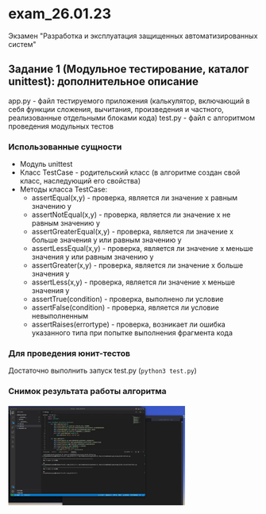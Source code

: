 # exam_26.01.23
Экзамен "Разработка и эксплуатация защищенных автоматизированных систем"
## Задание 1 (Модульное тестирование, каталог unittest): дополнительное описание
app.py - файл тестируемого приложения (калькулятор, включающий в себя функции сложения, вычитания, произведения и частного, реализованные отдельными блоками кода)
test.py - файл с алгоритмом проведения модульных тестов
### Использованные сущности
- Модуль unittest
- Класс TestCase - родительский класс (в алгоритме создан свой класс, наследующий его свойства)
- Методы класса TestCase:
  - assertEqual(x,y) - проверка, является ли значение x равным значению y
  - assertNotEqual(x,y) - проверка, является ли значение x не равным значению y
  - assertGreaterEqual(x,y) - проверка, является ли значение x больше значения y или равным значению y
  - assertLessEqual(x,y) - проверка, является ли значение x меньше значения y или равным значению y  
  - assertGreater(x,y) - проверка, является ли значение x больше значения y
  - assertLess(x,y) - проверка, является ли значение x меньше значения y
  - assertTrue(condition) - проверка, выполнено ли условие
  - assertFalse(condition) - проверка, является ли условие невыполненным
  - assertRaises(errortype) - проверка, возникает ли ошибка указанного типа при попытке выполнения фрагмента кода
### Для проведения юнит-тестов
Достаточно выполнить запуск test.py (`python3 test.py`)
### Снимок результата работы алгоритма
#### <img src="unittest/image1.jpg" height=200>
